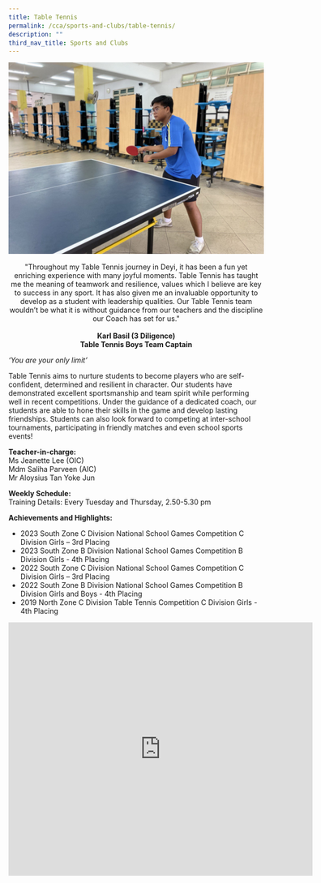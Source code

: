 ```yaml
---
title: Table Tennis
permalink: /cca/sports-and-clubs/table-tennis/
description: ""
third_nav_title: Sports and Clubs
---
```

![Karl, 2023 Captain](/images/CCA/Sports%20and%20Clubs/Table%20Tennis/karl%20boys%20captain%202023.jpg)

<center>
"Throughout my Table Tennis journey in Deyi, it has been a fun yet enriching experience with many joyful moments. Table Tennis has taught me the meaning of teamwork and resilience, values which I believe are key to success in any sport. It has also given me an invaluable opportunity to develop as a student with leadership qualities. Our Table Tennis team wouldn’t be what it is without guidance from our teachers and the discipline our Coach has set for us."  
<br><br>
<strong> Karl Basil (3 Diligence)<br>
Table Tennis Boys Team Captain </strong></center>
	
_‘You are your only limit’_

Table Tennis aims to nurture students to become players who are self-confident, determined and resilient in character. Our students have demonstrated excellent sportsmanship and team spirit while performing well in recent competitions. Under the guidance of a dedicated coach, our students are able to hone their skills in the game and develop lasting friendships. Students can also look forward to competing at inter-school tournaments, participating in friendly matches and even school sports events!

**Teacher-in-charge:** <br>
Ms Jeanette Lee (OIC) <br>
Mdm Saliha Parveen (AIC) <br>
Mr Aloysius Tan Yoke Jun  

**Weekly Schedule:** <br>
Training Details: Every Tuesday and Thursday, 2.50-5.30 pm

**Achievements and Highlights:** 
* 2023 South Zone C Division National School Games Competition C Division Girls – 3rd Placing
* 2023 South Zone B Division National School Games Competition B Division Girls - 4th Placing
* 2022 South Zone C Division National School Games Competition C Division Girls – 3rd Placing
* 2022 South Zone B Division National School Games Competition B Division Girls and Boys - 4th Placing&nbsp;
* 2019 North Zone C Division&nbsp;Table&nbsp;Tennis&nbsp;Competition&nbsp;C Division Girls - 4th&nbsp;Placing

<iframe allowfullscreen="true" height="500" width="600" frameborder="0" src="https://docs.google.com/presentation/d/e/2PACX-1vR7V7v_irBVAMiEug_RCgXcPiXjxXV7R-_hsw4KSL08JvpPzX5QLS4uiD6jTYmv7P2_X7-kVZ_801kR/embed?start=false&amp;loop=true&amp;delayms=10000"></iframe>